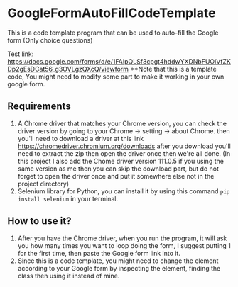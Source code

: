 # GoogleFormAutoFillCodeTemplate
This is a code template program that can be used to auto-fill the Google form (Only choice questions)

Test link: https://docs.google.com/forms/d/e/1FAIpQLSf3cpgt4hddwYXDNbFUOlVfZKDp2gEsDCat56_g3OVLgzQXcQ/viewform
**Note that this is a template code, You might need to modify some part to make it working in your own google form.

## Requirements
1) A Chrome driver that matches your Chrome version, you can check the driver version by going to your Chrome -> setting -> about Chrome. then you'll need to download a driver at this link https://chromedriver.chromium.org/downloads after you download you'll need to extract the zip then open the driver once then we're all done.
(In this project I also add the Chome driver version 111.0.5 if you using the same version as me then you can skip the download part, but do not forget to open the driver once and put it somewhere else not in the project directory)
2) Selenium library for Python, you can install it by using this command `pip install selenium` in your terminal.

## How to use it?
1) After you have the Chrome driver, when you run the program, it will ask you how many times you want to loop doing the form, I suggest putting 1 for the first time, then paste the Google form link into it.
2) Since this is a code template, you might need to change the element according to your Google form by inspecting the element, finding the class then using it instead of mine.

